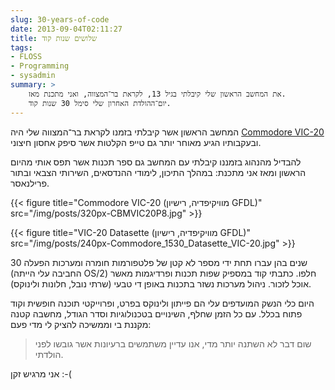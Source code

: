 ```yaml
---
slug: 30-years-of-code
date: 2013-09-04T02:11:27
title: שלושים שנות קוד
tags:
- FLOSS
- Programming
- sysadmin
summary: >
    את המחשב הראשון שלי קיבלתי בגיל 13, לקראת בר־המצווה, ואני מתכנת מאז.
    יום־ההולדת האחרון שלי סימל 30 שנות קוד.
---
```


המחשב הראשון אשר קיבלתי בזמנו לקראת בר־המצווה שלי היה 
[Commodore VIC-20](http://en.wikipedia.org/wiki/Vic_20) ובעקבותיו הגיע
מאוחר יותר גם טייפ הקלטות אשר סיפק אחסון חיצוני.

להבדיל מהנהוג בזמננו קיבלתי עם המחשב גם ספר תכנות אשר תפס אותי מהיום
הראשון ומאז אני מתכנת: במהלך התיכון, לימודי ההנדסאים, השירותי הצבאי
ובתור פרילנאסר.

{{< figure title="Commodore VIC-20 (מוויקיפדיה, רישיון GFDL)" src="/img/posts/320px-CBMVIC20P8.jpg" >}}

{{< figure title="VIC-20 Datasette (מוויקיפדיה, רישיון GFDL)" src="/img/posts/240px-Commodore_1530_Datasette_VIC-20.jpg" >}}

30 שנים בהן עברו תחת ידי מספר לא קטן של פלטפורמות חומרה ומערכות הפעלה
(החביבה עלי הייתה OS/2) חלפו. כתבתי קוד במספיק שפות תכנות ופרדיגמות מאשר
אוכל לזכור. ניהול מערכות נשזר בתכנות באופן די טבעי (שרתי נובל, חלונות
ולינוקס).

היום כלי הנשק המועדפים עלי הם פייתון ולינוקס בפרט, ופרוייקטי תוכנה
חופשית וקוד פתוח בכלל. עם כל הזמן שחלף, השינויים בטכנולוגיות וסדר הגודל,
מחשבה קטנה מקננת בי וממשיכה להציק לי מדי פעם:

> שום דבר לא השתנה יותר מדי, אנו עדיין משתמשים ברעיונות אשר גובשו לפני
> הולדתי.

אני מרגיש זקן :-(
